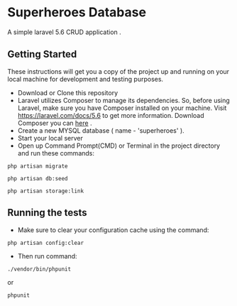 # Superheroes Database

A simple laravel 5.6 CRUD application .

## Getting Started

These instructions will get you a copy of the project up and running on your local machine for development and testing purposes. 

* Download or Clone this repository
* Laravel utilizes Composer to manage its dependencies. So, before using Laravel, make sure you have Composer installed on your machine.
  Visit <https://laravel.com/docs/5.6> to get more information.
  Download Composer you can [here](https://getcomposer.org/) .
* Create a new MYSQL database ( name - 'superheroes' ).
* Start your local server
* Open up Command Prompt(CMD) or Terminal in the project directory and run these commands:
```
php artisan migrate
```
```
php artisan db:seed
```
```
php artisan storage:link
```
## Running the tests

* Make sure to clear your configuration cache using the command: 
```
php artisan config:clear
```
* Then run command:
```
./vendor/bin/phpunit 
```
or
```
phpunit 
```